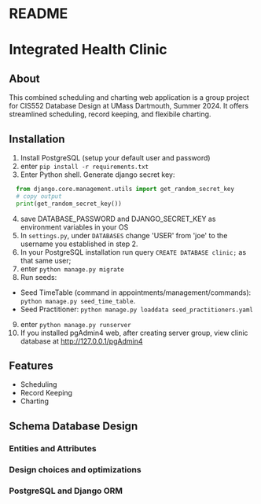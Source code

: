 # README

# Integrated Health Clinic

## About

This combined scheduling and charting web application is a group project for CIS552 Database Design at UMass Dartmouth, Summer 2024. It offers streamlined scheduling, record keeping, and flexibile charting.

## Installation

1. Install PostgreSQL (setup your default user and password)
2. enter `pip install -r requirements.txt`
3. Enter Python shell. Generate django secret key:
  ```python
    from django.core.management.utils import get_random_secret_key
    # copy output
    print(get_random_secret_key())
  ```
4. save DATABASE_PASSWORD and DJANGO_SECRET_KEY as environment variables in your OS
5. In `settings.py`, under `DATABASES` change 'USER' from 'joe' to the username you established in step 2.
6. In your PostgreSQL installation run query `CREATE DATABASE clinic;` as that same user;
7. enter `python manage.py migrate`
8. Run seeds:
  - Seed TimeTable (command in appointments/management/commands): `python manage.py seed_time_table`. 
  - Seed Practitioner: `python manage.py loaddata seed_practitioners.yaml`
9. enter `python manage.py runserver`
10. If you installed pgAdmin4 web, after creating server group, view clinic database at http://127.0.0.1/pgAdmin4

## Features

- Scheduling
- Record Keeping
- Charting

## Schema Database Design

### Entities and Attributes

### Design choices and optimizations

### PostgreSQL and Django ORM